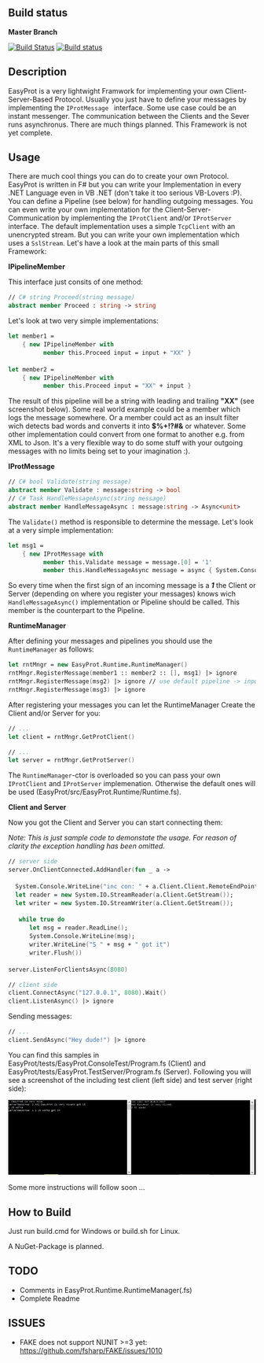 ## Build status
**Master Branch**

[![Build Status](https://travis-ci.org/Jallah/EasyProt.svg?branch=master)](https://travis-ci.org/Jallah/EasyProt)
[![Build status](https://ci.appveyor.com/api/projects/status/cyi4mev19l12jyya?svg=true)](https://ci.appveyor.com/project/Jallah/easyprot)

## Description
EasyProt is a very lightwight Framwork for implementing your own Client-Server-Based Protocol. Usually you just have to define your messages by implementing the `IProtMessage ` interface. Some use case could be an instant messenger. The communication between the Clients and the Sever runs asynchronus. There are much things planned. This Framework is not yet complete.

## Usage
There are much cool things you can do to create your own Protocol. EasyProt is written in F# but you can write your Implementation in every .NET Language even in VB .NET (don't take it too serious VB-Lovers :P). You can define a Pipeline (see below) for handling outgoing messages. You can even write your own implementation for the Client-Server-Communication by implementing the ``IProtClient`` and/or ``IProtServer`` interface. The default implementation uses a simple ``TcpClient`` with an unencrypted stream. But you can write your own implementation which uses a ``SslStream``.  Let's have a look at the main parts of this small Framework:

**IPipelineMember**

This interface just consits of one method:
``` fsharp
// C# string Proceed(string message)
abstract member Proceed : string -> string
```
Let's look at two very simple implementations:
``` fsharp
let member1 = 
    { new IPipelineMember with
          member this.Proceed input = input + "XX" }

let member2 = 
    { new IPipelineMember with
          member this.Proceed input = "XX" + input }
```
The result of this pipeline will be a string with leading and trailing **"XX"** (see screenshot below). Some real world example could be a member which logs the message somewhere. Or a member could act as an insult filter wich detects bad words and converts it into **$%+!?#&** or whatever. Some other implementation could convert from one format to another e.g. from XML to Json. It's a very flexible way to do some stuff with your outgoing messages with no limits being set to your imagination :).

**IProtMessage**
``` fsharp
// C# bool Validate(string message)
abstract member Validate : message:string -> bool
// C# Task HandleMessageAsync(string message)
abstract member HandleMessageAsync : message:string -> Async<unit>
```
The ``Validate()`` method is responsible to determine the message. Let's look at a very simple implementation:
``` fsharp
let msg1 = 
    { new IProtMessage with
          member this.Validate message = message.[0] = '1'
          member this.HandleMessageAsync message = async { System.Console.WriteLine("msg1: " + message) } }
```
So every time when the first sign of an incoming message is a **_1_** the Client or Server (depending on where you register your messages) knows wich ``HandleMessageAsync()`` implementation or Pipeline should be called. This member is the counterpart to the Pipeline.

**RuntimeManager**

After defining your messages and pipelines you should use the ``RuntimeManager`` as follows:

``` fsharp
let rntMngr = new EasyProt.Runtime.RuntimeManager()
rntMngr.RegisterMessage(member1 :: member2 :: [], msg1) |> ignore
rntMngr.RegisterMessage(msg2) |> ignore // use default pipeline -> input == output
rntMngr.RegisterMessage(msg3) |> ignore
```
After registering your messages you can let the RuntimeManager Create the Client and/or Server for you:
``` fsharp
// ...
let client = rntMngr.GetProtClient()
```

``` fsharp
// ...
let server = rntMngr.GetProtServer()
```
The ``RuntimeManager``-ctor is overloaded so you can pass your own ``IProtClient`` and ``IProtServer`` implemenation. Otherwise the default ones will be used (EasyProt/src/EasyProt.Runtime/Runtime.fs).

**Client and Server**

Now you got the Client and Server you can start connecting them:

*Note: This is just sample code to demonstate the usage. For reason of clarity the exception handling has been omitted.*

``` fsharp
// server side
server.OnClientConnected.AddHandler(fun _ a ->

  System.Console.WriteLine("inc con: " + a.Client.Client.RemoteEndPoint.ToString());
  let reader = new System.IO.StreamReader(a.Client.GetStream());
  let writer = new System.IO.StreamWriter(a.Client.GetStream());
 
   while true do
      let msg = reader.ReadLine();
      System.Console.WriteLine(msg);
      writer.WriteLine("S " + msg + " got it")
      writer.Flush())

server.ListenForClientsAsync(8080)
```

``` fsharp
// client side
client.ConnectAsync("127.0.0.1", 8080).Wait()
client.ListenAsync() |> ignore
```
Sending messages:

``` fsharp
// ...
client.SendAsync("Hey dude!") |> ignore
```


You can find this samples in EasyProt/tests/EasyProt.ConsoleTest/Program.fs (Client) and  EasyProt/tests/EasyProt.TestServer/Program.fs (Server). Following you will see a screenshot of the including test client (left side) and test server (right side):

![alt tag](https://github.com/Jallah/EasyProt/blob/master/docs/files/img/ClientServer.jpg)

Some more instructions will follow soon ...

## How to Build

Just run build.cmd for Windows or build.sh for Linux.

A NuGet-Package is planned.

## TODO
- Comments in EasyProt.Runtime.RuntimeManager(.fs)
- Complete Readme

## ISSUES
- FAKE does not support NUNIT >=3 yet: https://github.com/fsharp/FAKE/issues/1010




  
